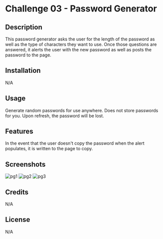 # Challenge 03 - Password Generator

## Description

This password generator asks the user for the length of the password as well as the type of characters they want to use. Once those questions are answered, it alerts the user with the new password as well as posts the password to the page. 

## Installation

N/A

## Usage

Generate random passwords for use anywhere. Does not store passwords for you. Upon refresh, the password will be lost.

## Features

In the event that the user doesn't copy the password when the alert populates, it is written to the page to copy.

## Screenshots

![pg1](https://user-images.githubusercontent.com/73844213/188021289-00ccedae-43b3-47a1-b2a9-ea4dac38d664.png)
![pg2](https://user-images.githubusercontent.com/73844213/188021287-9d1ee961-6239-4872-827b-bbdf365b7134.png)
![pg3](https://user-images.githubusercontent.com/73844213/188021286-8493a688-4ac5-4b57-836e-05f0a2292e87.png)


## Credits

N/A

## License

N/A
